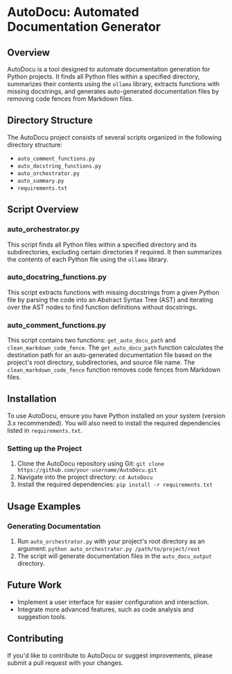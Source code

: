 **AutoDocu: Automated Documentation Generator**
==============================================

**Overview**
-----------

AutoDocu is a tool designed to automate documentation generation for Python projects. It finds all Python files within a specified directory, summarizes their contents using the `ollama` library, extracts functions with missing docstrings, and generates auto-generated documentation files by removing code fences from Markdown files.

**Directory Structure**
------------------------

The AutoDocu project consists of several scripts organized in the following directory structure:

* `auto_comment_functions.py`
* `auto_docstring_functions.py`
* `auto_orchestrator.py`
* `auto_summary.py`
* `requirements.txt`

**Script Overview**
------------------

### auto_orchestrator.py

This script finds all Python files within a specified directory and its subdirectories, excluding certain directories if required. It then summarizes the contents of each Python file using the `ollama` library.

### auto_docstring_functions.py

This script extracts functions with missing docstrings from a given Python file by parsing the code into an Abstract Syntax Tree (AST) and iterating over the AST nodes to find function definitions without docstrings.

### auto_comment_functions.py

This script contains two functions: `get_auto_docu_path` and `clean_markdown_code_fence`. The `get_auto_docu_path` function calculates the destination path for an auto-generated documentation file based on the project's root directory, subdirectories, and source file name. The `clean_markdown_code_fence` function removes code fences from Markdown files.

**Installation**
--------------

To use AutoDocu, ensure you have Python installed on your system (version 3.x recommended). You will also need to install the required dependencies listed in `requirements.txt`.

### Setting up the Project

1. Clone the AutoDocu repository using Git: `git clone https://github.com/your-username/AutoDocu.git`
2. Navigate into the project directory: `cd AutoDocu`
3. Install the required dependencies: `pip install -r requirements.txt`

**Usage Examples**
-----------------

### Generating Documentation

1. Run `auto_orchestrator.py` with your project's root directory as an argument: `python auto_orchestrator.py /path/to/project/root`
2. The script will generate documentation files in the `auto_docu_output` directory.

**Future Work**
---------------

* Implement a user interface for easier configuration and interaction.
* Integrate more advanced features, such as code analysis and suggestion tools.

**Contributing**
--------------

If you'd like to contribute to AutoDocu or suggest improvements, please submit a pull request with your changes.